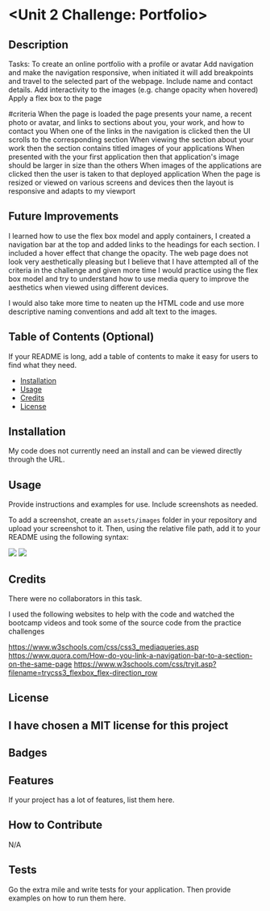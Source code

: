 # <Unit 2 Challenge: Portfolio>

## Description

Tasks:
To create an online portfolio with a profile or avatar
Add navigation and make the navigation responsive, when initiated it will add breakpoints and travel to the selected part of the webpage.
Include name and contact details.
Add interactivity to the images (e.g. change opacity when hovered)
Apply a flex box to the page

#criteria
    When the page is loaded the page presents your name, a recent photo or avatar, and links to sections about you, your work, and how to contact you
    When one of the links in the navigation is clicked then the UI scrolls to the corresponding section
    When viewing the section about your work then the section contains titled images of your applications
    When presented with the your first application then that application's image should be larger in size than the others
    When images of the applications are clicked then the user is taken to that deployed application
    When the page is resized or viewed on various screens and devices then the layout is responsive and adapts to my viewport

## Future Improvements

I learned how to use the flex box model and apply containers, I created a navigation bar at the top and added links to the headings for each section. I included a hover effect that change the opacity. The web page does not look very aesthetically pleasing but I believe that I have attempted all of the criteria in the challenge and given more time I would practice using the flex box model and try to understand how to use media query to improve the aesthetics when viewed using different devices.

I would also take more time to neaten up the HTML code and use more descriptive naming conventions and add alt text to the images.



## Table of Contents (Optional)

If your README is long, add a table of contents to make it easy for users to find what they need.

- [Installation](#installation)
- [Usage](#usage)
- [Credits](#credits)
- [License](#license)

## Installation

My code does not currently need an install and can be viewed directly through the URL.

## Usage

Provide instructions and examples for use. Include screenshots as needed.

To add a screenshot, create an `assets/images` folder in your repository and upload your screenshot to it. Then, using the relative file path, add it to your README using the following syntax:

![](images/github/portfolio-01.png)
![](images/github/portfolio-02.png)

## Credits

There were no collaborators in this task.

I used the following websites to help with the code and watched the bootcamp videos and took some of the source code from the practice challenges

 https://www.w3schools.com/css/css3_mediaqueries.asp
 https://www.quora.com/How-do-you-link-a-navigation-bar-to-a-section-on-the-same-page
 https://www.w3schools.com/css/tryit.asp?filename=trycss3_flexbox_flex-direction_row
 


## License

I have chosen a MIT license for this project
---

## Badges

## Features

If your project has a lot of features, list them here.

## How to Contribute

N/A

## Tests

Go the extra mile and write tests for your application. Then provide examples on how to run them here.
